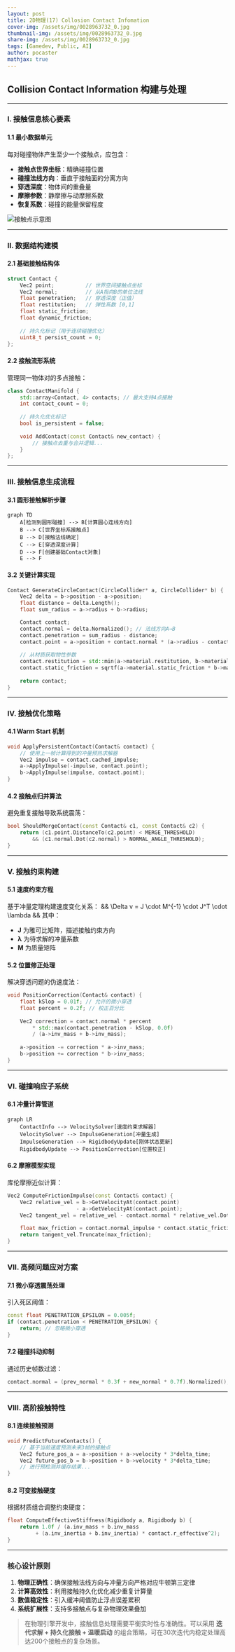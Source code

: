 ```yaml
---
layout: post
title: 2D物理(17) Collosion Contact Infomation
cover-img: /assets/img/0028963732_0.jpg
thumbnail-img: /assets/img/0028963732_0.jpg
share-img: /assets/img/0028963732_0.jpg
tags: [Gamedev, Public, AI]
author: pocaster
mathjax: true
---
```


## **Collision Contact Information 构建与处理**

---

### **I. 接触信息核心要素**

#### **1.1 最小数据单元**
每对碰撞物体产生至少一个接触点，应包含：
- **接触点世界坐标**：精确碰撞位置
- **碰撞法线方向**：垂直于接触面的分离方向
- **穿透深度**：物体间的重叠量
- **摩擦参数**：静摩擦与动摩擦系数
- **恢复系数**：碰撞的能量保留程度

![接触点示意图](https://www.toptal.com/game/video-game-physics-part-ii-collision-detection-for-solid-objects/collision_manifold.png)

---

### **II. 数据结构建模**

#### **2.1 基础接触结构体**
```cpp
struct Contact {
    Vec2 point;          // 世界空间接触点坐标
    Vec2 normal;         // 从A指向B的单位法线
    float penetration;   // 穿透深度（正值）
    float restitution;   // 弹性系数 [0,1]
    float static_friction; 
    float dynamic_friction;
  
    // 持久化标记（用于连续碰撞优化）
    uint8_t persist_count = 0;
};
```

#### **2.2 接触流形系统**
管理同一物体对的多点接触：
```cpp
class ContactManifold {
    std::array<Contact, 4> contacts; // 最大支持4点接触
    int contact_count = 0;
  
    // 持久化优化标记
    bool is_persistent = false; 
  
    void AddContact(const Contact& new_contact) {
        // 接触点去重与合并逻辑...
    }
};
```

---

### **III. 接触信息生成流程**

#### **3.1 圆形接触解析步骤**
```mermaid
graph TD
    A[检测到圆形碰撞] --> B[计算圆心连线方向]
    B --> C[世界坐标系接触点]
    B --> D[接触法线确定]
    C --> E[穿透深度计算]
    D --> F[创建基础Contact对象]
    E --> F
```

#### **3.2 关键计算实现**
```cpp
Contact GenerateCircleContact(CircleCollider* a, CircleCollider* b) {
    Vec2 delta = b->position - a->position;
    float distance = delta.Length();
    float sum_radius = a->radius + b->radius;

    Contact contact;
    contact.normal = delta.Normalized(); // 法线方向A→B
    contact.penetration = sum_radius - distance;
    contact.point = a->position + contact.normal * (a->radius - contact.penetration*0.5f);
  
    // 从材质获取物性参数
    contact.restitution = std::min(a->material.restitution, b->material.restitution);
    contact.static_friction = sqrtf(a->material.static_friction * b->material.static_friction);
  
    return contact;
}
```

---

### **IV. 接触优化策略**

#### **4.1 Warm Start 机制**
```cpp
void ApplyPersistentContact(Contact& contact) {
    // 使用上一帧计算得到的冲量预热求解器
    Vec2 impulse = contact.cached_impulse;
    a->ApplyImpulse(-impulse, contact.point);
    b->ApplyImpulse(impulse, contact.point);
}
```

#### **4.2 接触点归并算法**
避免重复接触导致系统震荡：
```cpp
bool ShouldMergeContact(const Contact& c1, const Contact& c2) {
    return (c1.point.DistanceTo(c2.point) < MERGE_THRESHOLD) 
        && (c1.normal.Dot(c2.normal) > NORMAL_ANGLE_THRESHOLD);
}
```

---

### **V. 接触约束构建**

#### **5.1 速度约束方程**
基于冲量定理构建速度变化关系：
&&
\Delta v = J \cdot M^{-1} \cdot J^T \cdot \lambda
&&
其中：
- **J** 为雅可比矩阵，描述接触约束方向
- **λ** 为待求解的冲量系数
- **M** 为质量矩阵

#### **5.2 位置修正处理**
解决穿透问题的伪速度法：
```cpp
void PositionCorrection(Contact& contact) {
    float kSlop = 0.01f; // 允许的微小穿透
    float percent = 0.2f; // 校正百分比
  
    Vec2 correction = contact.normal * percent 
        * std::max(contact.penetration - kSlop, 0.0f) 
        / (a->inv_mass + b->inv_mass);
  
    a->position -= correction * a->inv_mass;
    b->position += correction * b->inv_mass;
}
```

---

### **VI. 碰撞响应子系统**

#### **6.1 冲量计算管道**
```mermaid
graph LR
    ContactInfo --> VelocitySolver[速度约束求解器]
    VelocitySolver --> ImpulseGeneration[冲量生成]
    ImpulseGeneration --> RigidbodyUpdate[刚体状态更新]
    RigidbodyUpdate --> PositionCorrection[位置校正]
```

#### **6.2 摩擦模型实现**
库伦摩擦近似计算：
```cpp
Vec2 ComputeFrictionImpulse(const Contact& contact) {
    Vec2 relative_vel = b->GetVelocityAt(contact.point) 
                      - a->GetVelocityAt(contact.point);
    Vec2 tangent_vel = relative_vel - contact.normal * relative_vel.Dot(contact.normal);
  
    float max_friction = contact.normal_impulse * contact.static_friction;
    return tangent_vel.Truncate(max_friction);
}
```

---

### **VII. 高频问题应对方案**

#### **7.1 微小穿透震荡处理**
引入死区阈值：
```cpp
const float PENETRATION_EPSILON = 0.005f;
if (contact.penetration < PENETRATION_EPSILON) {
    return; // 忽略微小穿透
}
```

#### **7.2 碰撞抖动抑制**
通过历史帧数过滤：
```cpp
contact.normal = (prev_normal * 0.3f + new_normal * 0.7f).Normalized();
```

---

### **VIII. 高阶接触特性**

#### **8.1 连续接触预测**
```cpp
void PredictFutureContacts() {
    // 基于当前速度预测未来3帧的接触点
    Vec2 future_pos_a = a->position + a->velocity * 3*delta_time;
    Vec2 future_pos_b = b->position + b->velocity * 3*delta_time;
    // 进行预检测并缓存结果...
}
```

#### **8.2 可变接触硬度**
根据材质组合调整约束硬度：
```cpp
float ComputeEffectiveStiffness(Rigidbody a, Rigidbody b) {
    return 1.0f / (a.inv_mass + b.inv_mass 
         + (a.inv_inertia + b.inv_inertia) * contact.r_effective^2);
}
```

---

### **核心设计原则**
1. **物理正确性**：确保接触法线方向与冲量方向严格对应牛顿第三定律
2. **计算高效性**：利用接触持久化优化减少重复计算量
3. **数值稳定性**：引入缓冲阈值防止浮点误差累积
4. **系统扩展性**：支持多接触点与复杂物理效果叠加

> 在物理引擎开发中，接触信息处理需要平衡实时性与准确性。可以采用 **迭代求解 + 持久化接触 + 温暖启动** 的组合策略，可在30次迭代内稳定处理高达200个接触点的复杂场景。
